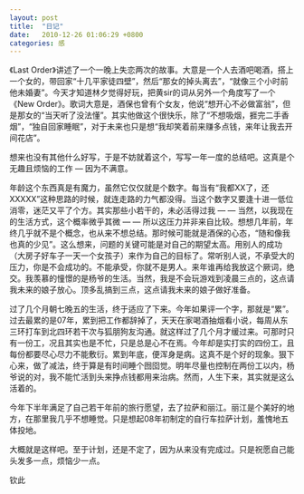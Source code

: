 ```yaml
---
layout: post
title:  "日记"
date:   2010-12-26 01:06:29 +0800
categories: 感
---
```

《Last Order》讲述了一个一晚上失恋两次的故事。大意是一个人去酒吧喝酒，搭上一个女的，带回家“十几平家徒四壁”，然后“那女的掉头离去”，“就像三个小时前他未婚妻”。今天才知道林夕觉得好玩，把黄sir的词从另外一个角度写了一个《New Order》。歌词大意是，酒保也曾有个女友，他说“想开心不必做富翁”，但是那女的“当天听了没法懂”。其实他做这个很快乐，除了“不想吸烟，捱完二手香烟”，“独自回家睡眠”，对于未来也只是想“我却笑着前来赚多点钱，来年让我去开间花店”。

想来也没有其他什么好写，于是不妨就着这个，写写一年一度的总结吧。这真是个无趣且烦恼的工作 — 因为不满意。

年龄这个东西真是有魔力，虽然它仅仅就是个数字。每当有“我都XX了，还XXXXX”这种思路的时候，就连走路的力气都没得。当这个数字又要逢十进一低位消零，迷茫又平了个方。其实那些小若干的，未必活得过我 — — 当然，以我现在的生活方式，这个概率微乎其微 — — 所以这压力并非来自比较。想想几年前，年终几乎就不是个概念，也从来不想总结。那时候可能就是酒保的心态，“随和像我也真的少见”。这么想来，问题的关键可能是对自己的期望太高。用别人的成功（大房子好车子一天一个女孩子）来作为自己的目标了。常听别人说，不承受大的压力，你是不会成功的。不能承受，你就不是男人。来年谁再给我放这个厥词，绝交。我羡慕的憧憬的是杨爷的生活。当然，我是不会玩游戏到凌晨三点的，这点请我未来的娘子放心。顶多乱搞到三点，这点请我未来的娘子做好准备。

过了几个月朝七晚五的生活，终于适应了下来。今年如果评一个字，那就是“累”。过去最累的是07年，累到把工作都辞掉了，天天在家喝酒抽烟看小说，每周从东三环打车到北四环若干次与狐朋狗友沟通。就这样过了几个月才缓过来。可那时只有一份工，况且其实也是不忙，只是总是心不在焉。今年却是实打实的四份工，且每份都要尽心尽力不能敷衍。累到年底，便浑身是病。这真不是个好的现象。狠下心来，做了减法，终于算是有时间睡个囫囵觉。明年尽量也控制在两份工以内，杨爷说的对，我不能忙活到头来挣点钱都用来治病。然而，人生下来，其实就是这么活着的。

今年下半年满足了自己若干年前的旅行愿望，去了拉萨和丽江。丽江是个美好的地方，在那里我几乎不想睡觉。只是想起08年初制定的自行车拉萨计划，羞愧地五体投地。

大概就是这样吧。至于计划，还是不定了，因为从来没有完成过。只是祝愿自己能头发多一点，烦恼少一点。

钦此

